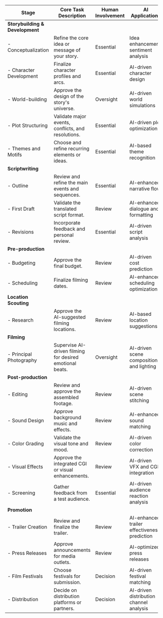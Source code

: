 | Stage                         | Core Task Description                                                                                     | Human Involvement                                | AI Applications                                   | AI Role                                           |
|-------------------------------|-----------------------------------------------------------------------------------------------------------|-------------------------------------------------|-------------------------------------------------|--------------------------------------------------|
| **Storybuilding & Development** |                                                                                                           |                                                 |                                                 |                                                  |
| - Conceptualization           | Refine the core idea or message of your story.                                                            | Essential                                        | Idea enhancement, sentiment analysis             | Idea enhancement                                  |
| - Character Development       | Finalize character profiles and arcs.                                                                     | Essential                                        | AI-driven character design                       | Design suggestions                                |
| - World-building              | Approve the design of the story's universe.                                                               | Oversight                                        | AI-driven world simulations                      | World design                                      |
| - Plot Structuring            | Validate major events, conflicts, and resolutions.                                                        | Essential                                        | AI-driven plot optimization                      | Plot suggestions                                  |
| - Themes and Motifs           | Choose and refine recurring elements or ideas.                                                            | Essential                                        | AI-based theme recognition                       | Theme suggestions                                 |
| **Scriptwriting**              |                                                                                                           |                                                 |                                                 |                                                  |
| - Outline                     | Review and refine the main events and sequences.                                                          | Essential                                        | AI-enhanced narrative flow                       | Narrative optimization                            |
| - First Draft                 | Validate the translated script format.                                                                     | Review                                           | AI-enhanced dialogue and formatting              | Script enhancement                                |
| - Revisions                   | Incorporate feedback and personal review.                                                                 | Essential                                        | AI-driven script analysis                        | Feedback generation                               |
| **Pre-production**             |                                                                                                           |                                                 |                                                 |                                                  |
| - Budgeting                   | Approve the final budget.                                                                                 | Review                                           | AI-driven cost prediction                        | Budget estimation                                 |
| - Scheduling                  | Finalize filming dates.                                                                                   | Review                                           | AI-enhanced scheduling optimization              | Scheduling suggestions                            |
| **Location Scouting**          |                                                                                                           |                                                 |                                                 |                                                  |
| - Research                    | Approve the AI-suggested filming locations.                                                               | Review                                           | AI-based location suggestions                    | Location scouting                                 |
| **Filming**                    |                                                                                                           |                                                 |                                                 |                                                  |
| - Principal Photography       | Supervise AI-driven filming for desired emotional beats.                                                  | Oversight                                        | AI-driven scene composition and lighting         | Scene and lighting setup                          |
| **Post-production**            |                                                                                                           |                                                 |                                                 |                                                  |
| - Editing                     | Review and approve the assembled footage.                                                                 | Review                                           | AI-driven scene stitching                        | Scene assembly                                    |
| - Sound Design                | Approve background music and effects.                                                                     | Review                                           | AI-enhanced sound matching                       | Sound design                                      |
| - Color Grading               | Validate the visual tone and mood.                                                                        | Review                                           | AI-driven color correction                       | Color optimization                                |
| - Visual Effects              | Approve the integrated CGI or visual enhancements.                                                        | Review                                           | AI-driven VFX and CGI integration                | VFX integration                                   |
| - Screening                   | Gather feedback from a test audience.                                                                     | Essential                                        | AI-driven audience reaction analysis             | Feedback analysis                                 |
| **Promotion**                  |                                                                                                           |                                                 |                                                 |                                                  |
| - Trailer Creation            | Review and finalize the trailer.                                                                          | Review                                           | AI-enhanced trailer effectiveness prediction     | Trailer creation                                  |
| - Press Releases              | Approve announcements for media outlets.                                                                  | Review                                           | AI-optimized press releases                      | Press release drafting                            |
| - Film Festivals              | Choose festivals for submission.                                                                          | Decision                                         | AI-driven festival matching                      | Festival recommendation                           |
| - Distribution                | Decide on distribution platforms or partners.                                                             | Decision                                         | AI-driven distribution channel analysis          | Distribution strategy                             |

